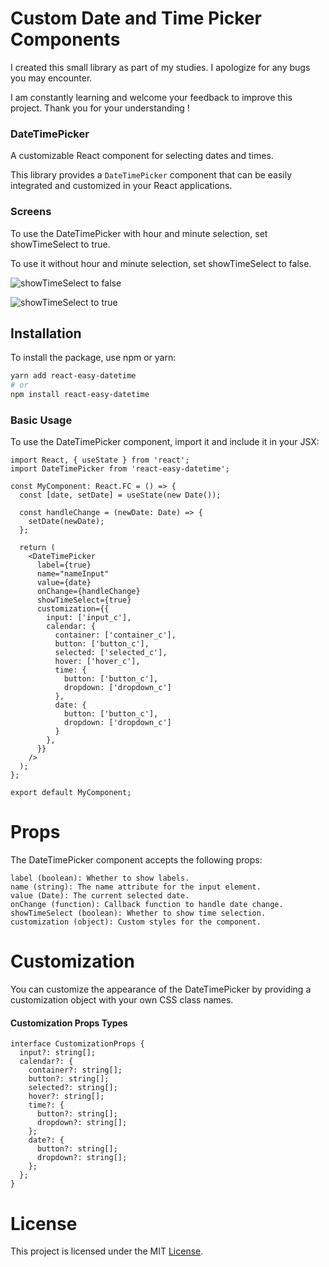 # Custom Date and Time Picker Components

I created this small library as part of my studies. I apologize for any bugs you may encounter. 

I am constantly learning and welcome your feedback to improve this project. Thank you for your understanding !

### DateTimePicker

A customizable React component for selecting dates and times.

This library provides a `DateTimePicker` component that can be easily integrated and customized in your React applications.

### Screens 

To use the DateTimePicker with hour and minute selection, set showTimeSelect to true.

To use it without hour and minute selection, set showTimeSelect to false.

![showTimeSelect to false](https://i.postimg.cc/Y07CvCBy/base1.png)

![showTimeSelect to true](https://i.postimg.cc/5ymNLWx9/base2.png)

## Installation

To install the package, use npm or yarn:

```bash
yarn add react-easy-datetime
# or
npm install react-easy-datetime
```

### Basic Usage

To use the DateTimePicker component, import it and include it in your JSX:
```tsx
import React, { useState } from 'react';
import DateTimePicker from 'react-easy-datetime';

const MyComponent: React.FC = () => {
  const [date, setDate] = useState(new Date());

  const handleChange = (newDate: Date) => {
    setDate(newDate);
  };

  return (
    <DateTimePicker
      label={true}
      name="nameInput"
      value={date}
      onChange={handleChange}
      showTimeSelect={true}
      customization={{
        input: ['input_c'],
        calendar: {
          container: ['container_c'],
          button: ['button_c'],
          selected: ['selected_c'],
          hover: ['hover_c'],
          time: {
            button: ['button_c'],
            dropdown: ['dropdown_c']
          },
          date: {
            button: ['button_c'],
            dropdown: ['dropdown_c']
          }
        },
      }}
    />
  );
};

export default MyComponent;
```

# Props

The DateTimePicker component accepts the following props:

    label (boolean): Whether to show labels.
    name (string): The name attribute for the input element.
    value (Date): The current selected date.
    onChange (function): Callback function to handle date change.
    showTimeSelect (boolean): Whether to show time selection.
    customization (object): Custom styles for the component.

# Customization

You can customize the appearance of the DateTimePicker by providing a customization object with your own CSS class names.

#### Customization Props Types

```tsx
interface CustomizationProps {
  input?: string[];
  calendar?: {
    container?: string[];
    button?: string[];
    selected?: string[];
    hover?: string[];
    time?: {
      button?: string[];
      dropdown?: string[];
    };
    date?: {
      button?: string[];
      dropdown?: string[];
    };
  };
}
```

# License

This project is licensed under the MIT [License](LICENSE).
